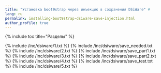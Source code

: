 ```yaml
---
title: "Установка boot9strap через инъекцию в сохранения DSiWare" #
lang: ru
permalink: installing-boot9strap-dsiware-save-injection.html
author_profile: true
---
```


{% include toc title="Разделы" %}

{% include /inc/dsiware/1.txt %}
{% include /inc/dsiware/save_needed.txt %}
{% include /inc/dsiware/2.txt %}
{% include /inc/dsiware/save_part1.txt %}
{% include /inc/dsiware/3.txt %}
{% include /inc/dsiware/save_part2.txt %}
{% include /inc/dsiware/4.txt %}
{% include /inc/dsiware/save_test.txt %}
{% include /inc/dsiware/5.txt %}